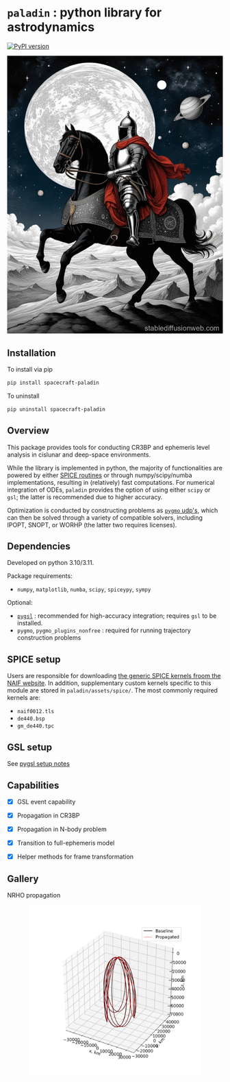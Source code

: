 # `paladin` : python library for astrodynamics

[![PyPI version](https://badge.fury.io/py/spacecraft-paladin.svg)](https://badge.fury.io/py/spacecraft-paladin)

![](https://github.com/Yuricst/paladin/blob/main/assets/paladin_sd.jpg)

## Installation

To install via pip

```bash
pip install spacecraft-paladin
```

To uninstall

```bash
pip uninstall spacecraft-paladin
```


## Overview

This package provides tools for conducting CR3BP and ephemeris level analysis in cislunar and deep-space environments. 

While the library is implemented in python, the majority of functionalities are powered by either [SPICE routines](https://naif.jpl.nasa.gov/pub/naif/toolkit_docs/FORTRAN/spicelib/index.html) or through numpy/scipy/numba implementations, resulting in (relatively) fast computations. 
For numerical integration of ODEs, `paladin` provides the option of using either `scipy` or `gsl`; the latter is recommended due to higher accuracy. 

Optimization is conducted by constructing problems as [`pygmo` udp's](https://esa.github.io/pygmo2/index.html), which can then be solved through a variety of compatible solvers, including IPOPT, SNOPT, or WORHP (the latter two requires licenses). 


## Dependencies

Developed on python 3.10/3.11.

Package requirements: 
- `numpy`, `matplotlib`, `numba`, `scipy`, `spiceypy`, `sympy`

Optional:
- [`pygsl`](https://github.com/pygsl/pygsl/tree/main) : recommended for high-accuracy integration; requires `gsl` to be installed.
- `pygmo`, `pygmo_plugins_nonfree` : required for running trajectory construction problems


## SPICE setup

Users are responsible for downloading [the generic SPICE kernels froom the NAIF website](https://naif.jpl.nasa.gov/pub/naif/generic_kernels/). In addition, supplementary custom kernels specific to this module are stored in `paladin/assets/spice/`. The most commonly required kernels are:

- `naif0012.tls`
- `de440.bsp`
- `gm_de440.tpc` 


## GSL setup

See [pygsl setup notes](./notes/pygsl_setup.md)



## Capabilities

- [x] GSL event capability
- [x] Propagation in CR3BP
- [x] Propagation in N-body problem
- [x] Transition to full-ephemeris model
- [x] Helper methods for frame transformation


## Gallery

NRHO propagation

<p align="center">
  <img src="./plots/propagation_example_nrho.png" width="400" title="Propagation example">
</p>


